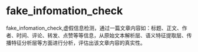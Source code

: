 # fake_infomation_check
fake_infomation_check,虚假信息检测，通过一篇文章内容如：标题、正文、作者、时间、评论、转发、点赞等等信息，从原始文本解析层、语义特征提取层、传播特征分析层等方面进行分析，评估出该文章内容的真实性。
